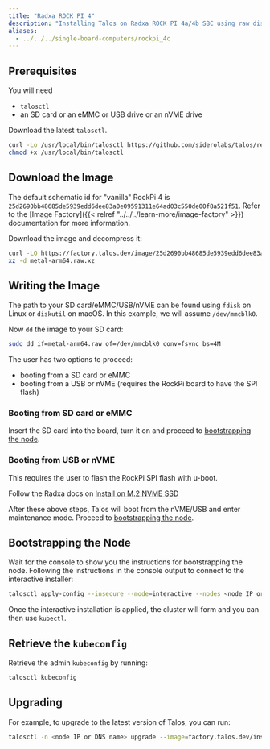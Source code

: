 ```yaml
---
title: "Radxa ROCK PI 4"
description: "Installing Talos on Radxa ROCK PI 4a/4b SBC using raw disk image."
aliases:
  - ../../../single-board-computers/rockpi_4c
---
```


## Prerequisites

You will need

- `talosctl`
- an SD card or an eMMC or USB drive or an nVME drive

Download the latest `talosctl`.

```bash
curl -Lo /usr/local/bin/talosctl https://github.com/siderolabs/talos/releases/download/{{< release >}}/talosctl-$(uname -s | tr "[:upper:]" "[:lower:]")-amd64
chmod +x /usr/local/bin/talosctl
```

## Download the Image

The default schematic id for "vanilla" RockPi 4 is `25d2690bb48685de5939edd6dee83a0e09591311e64ad03c550de00f8a521f51`.
Refer to the [Image Factory]({{< relref "../../../learn-more/image-factory" >}}) documentation for more information.

Download the image and decompress it:

```bash
curl -LO https://factory.talos.dev/image/25d2690bb48685de5939edd6dee83a0e09591311e64ad03c550de00f8a521f51/{{< release >}}/metal-arm64.raw.xz
xz -d metal-arm64.raw.xz
```

## Writing the Image

The path to your SD card/eMMC/USB/nVME can be found using `fdisk` on Linux or `diskutil` on macOS.
In this example, we will assume `/dev/mmcblk0`.

Now `dd` the image to your SD card:

```bash
sudo dd if=metal-arm64.raw of=/dev/mmcblk0 conv=fsync bs=4M
```

The user has two options to proceed:

- booting from a SD card or eMMC
- booting from a USB or nVME (requires the RockPi board to have the SPI flash)

### Booting from SD card or eMMC

Insert the SD card into the board, turn it on and proceed to [bootstrapping the node](#bootstrapping-the-node).

### Booting from USB or nVME

This requires the user to flash the RockPi SPI flash with u-boot.

Follow the Radxa docs on [Install on M.2 NVME SSD](https://wiki.radxa.com/Rockpi4/install/NVME)

After these above steps, Talos will boot from the nVME/USB and enter maintenance mode.
Proceed to [bootstrapping the node](#bootstrapping-the-node).

## Bootstrapping the Node

Wait for the console to show you the instructions for bootstrapping the node.
Following the instructions in the console output to connect to the interactive installer:

```bash
talosctl apply-config --insecure --mode=interactive --nodes <node IP or DNS name>
```

Once the interactive installation is applied, the cluster will form and you can then use `kubectl`.

## Retrieve the `kubeconfig`

Retrieve the admin `kubeconfig` by running:

```bash
talosctl kubeconfig
```

## Upgrading

For example, to upgrade to the latest version of Talos, you can run:

```bash
talosctl -n <node IP or DNS name> upgrade --image=factory.talos.dev/installer/25d2690bb48685de5939edd6dee83a0e09591311e64ad03c550de00f8a521f51:{{< release >}}
```
